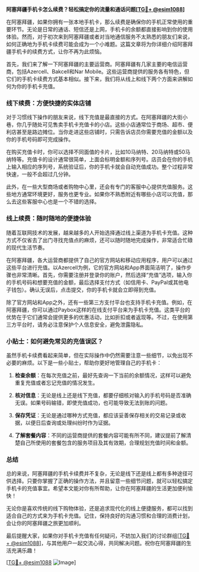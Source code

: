 **阿塞拜疆手机卡怎么续费？轻松搞定你的流量和通话问题[[TG💪+ @esim1088](https://t.me/s/esim1088)]**

在阿塞拜疆，如果你拥有一张本地手机卡，那么续费是确保你的手机正常使用的重要环节。无论是日常的通话、短信还是上网，手机卡的余额都直接影响到你的使用体验。然而，对于初次来到阿塞拜疆或者对当地通信服务不太熟悉的朋友们来说，如何正确地为手机卡续费可能会成为一个小难题。这篇文章将为你详细介绍阿塞拜疆手机卡的续费方式，让你不再为此烦恼。

首先，我们来了解一下阿塞拜疆的主要运营商。阿塞拜疆有几家主要的电信运营商，包括Azercell、Bakcell和Nar Mobile。这些运营商提供的服务各有特色，但它们的手机卡续费方式基本相似。接下来，我们将从线上和线下两个方面来讲解如何为你的手机卡充值。

### 线下续费：方便快捷的实体店铺

对于习惯线下操作的朋友来说，线下充值是最直接的方式。在阿塞拜疆的大街小巷，你几乎随处可见售卖手机卡充值卡的小店。这些小店通常位于商场、超市、便利店甚至是路边摊位。当你走进这些店铺时，只需告诉店员你需要充值的金额以及你的手机号码即可完成操作。

在购买充值卡时，你可以选择不同面值的卡片，比如10马纳特、20马纳特或50马纳特等。充值卡的设计通常很简单，上面会标明金额和序列号。店员会在你的手机上输入相应的序列号，系统验证后，你的手机卡就会自动充值成功。整个过程非常快速，一般不会超过几分钟。

此外，在一些大型商场或者购物中心里，还会有专门的客服中心提供充值服务。这些地方通常环境更好，服务也更专业。如果你不熟悉附近有哪些小店可以充值，那么去这些客服中心也是一个不错的选择。

### 线上续费：随时随地的便捷体验

随着互联网技术的发展，越来越多的人开始选择通过线上渠道为手机卡充值。这种方式不仅省去了出门寻找充值点的麻烦，还可以随时随地完成操作，非常适合忙碌的现代生活节奏。

在阿塞拜疆，各大运营商都提供了自己的官方网站和移动应用程序，用户可以通过这些平台进行充值。以Azercell为例，它的官方网站和App界面简洁明了，操作步骤也非常清晰。首先，你需要注册并登录你的账户，然后选择“充值”选项，输入你的手机号码和想要充值的金额，最后选择支付方式（如信用卡、PayPal或其他电子钱包）。确认无误后，点击提交，你的手机卡就会立即得到充值。

除了官方网站和App之外，还有一些第三方支付平台也支持手机卡充值。例如，在阿塞拜疆，你可以通过Paybox这样的在线支付平台来为手机卡充值。这类平台的优势在于它们通常会提供更多的优惠活动，比如折扣或者返现等。不过，在使用第三方平台时，请务必注意保护个人信息安全，避免泄露隐私。

### 小贴士：如何避免常见的充值误区？

虽然手机卡续费看起来简单，但在实际操作中仍然需要注意一些细节，以免出现不必要的麻烦。以下是一些小贴士，帮助你更好地管理自己的手机卡：

1. **检查余额**：在每次充值之前，最好先查询一下当前的余额情况，这样可以避免重复充值或者忘记充值的情况发生。
   
2. **核对信息**：无论是线上还是线下充值，都要仔细核对输入的手机号码是否准确无误。如果号码输错，即使充值成功，也可能导致无法到账的问题。

3. **保存凭证**：无论是通过哪种方式充值，都应该妥善保存相关的交易记录或收据，以便日后查询或处理纠纷时作为证据。

4. **了解套餐内容**：不同的运营商提供的套餐内容可能有所不同，建议提前了解清楚自己所使用的套餐包含的服务项目及其有效期，合理规划充值时间和金额。

### 总结

总的来说，阿塞拜疆的手机卡续费并不复杂，无论是线下还是线上都有多种途径可供选择。只要你掌握了正确的操作方法，并且留意一些细节问题，就可以轻松搞定手机卡的充值事宜。希望本文能对你有所帮助，让你在阿塞拜疆的生活更加便利愉快！

无论你是喜欢传统的线下购物体验，还是追求现代化的线上便捷服务，都可以找到适合自己的方式来为手机卡充值。记住，保持良好的沟通习惯和合理的消费计划，会让你的阿塞拜疆之旅更加顺利。

最后提醒大家，如果你对手机卡充值有任何疑问，不妨加入我们的讨论群组[[TG💪+ @esim1088](https://t.me/s/esim1088)]，与其他用户一起交流心得，共同解决问题。祝你在阿塞拜疆的生活充满乐趣！

[[TG💪+ @esim1088](https://t.me/s/esim1088) ![Image](https://i.postimg.cc/4NQfJmqS/Snipaste-2025-05-13-00-14-12.png)]